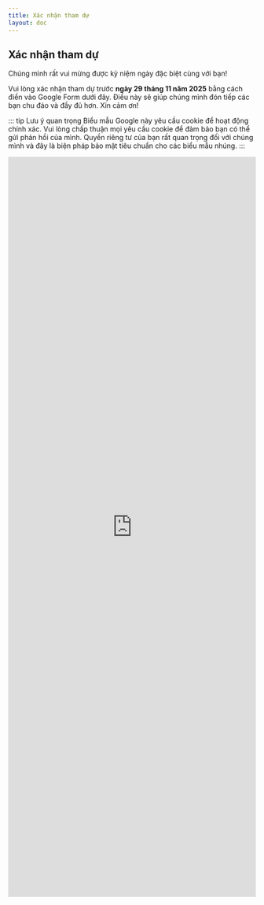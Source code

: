 ```yaml
---
title: Xác nhận tham dự
layout: doc
---
```


## Xác nhận tham dự

Chúng mình rất vui mừng được kỷ niệm ngày đặc biệt cùng với bạn!

Vui lòng xác nhận tham dự trước **ngày 29 tháng 11 năm 2025** bằng cách điền vào Google Form dưới đây. Điều này sẽ giúp chúng mình đón tiếp các bạn chu đáo và đầy đủ hơn. Xin cảm ơn!

::: tip Lưu ý quan trọng
Biểu mẫu Google này yêu cầu cookie để hoạt động chính xác. Vui lòng chấp thuận mọi yêu cầu cookie để đảm bảo bạn có thể gửi phản hồi của mình. Quyền riêng tư của bạn rất quan trọng đối với chúng mình và đây là biện pháp bảo mật tiêu chuẩn cho các biểu mẫu nhúng.
:::

<iframe src="https://docs.google.com/forms/d/e/1FAIpQLSc_ClCpEs5ybKZjQmJ8qLgbppD_9QCslDQXcabpEeNPAqxuAA/viewform?embedded=true" width="100%" height="1505" frameborder="0" marginheight="0" marginwidth="0">Loading…</iframe>